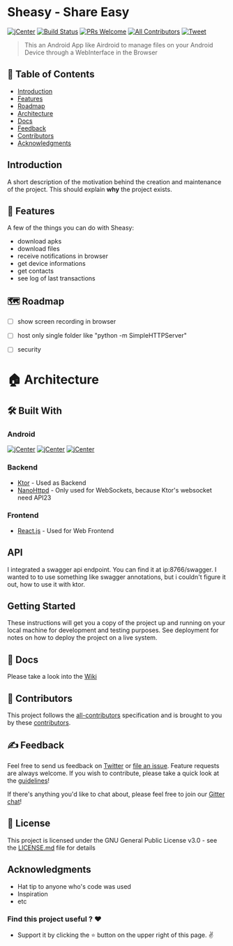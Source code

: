 # Sheasy - Share Easy
[![jCenter](https://img.shields.io/badge/License-GPLv3-yellow.svg
)](https://github.com/Foso/Sheasy/blob/master/LICENSE)
[![Build Status](https://travis-ci.com/Foso/Sheasy.svg?token=4gYgACSGtuiyKMUSkuob&branch=master)](https://travis-ci.com/Foso/Sheasy)
[![PRs Welcome](https://img.shields.io/badge/PRs-welcome-brightgreen.svg?style=flat-square)](http://makeapullrequest.com)
[![All Contributors](https://img.shields.io/badge/all_contributors-1-range.svg?style=flat-square)](#contributors)
  <a href="https://twitter.com/intent/tweet?text=Hey, check out Sheasy - Share Easy Android App https://github.com/Foso/Sheasy via @jklingenberg_ #Android 
"><img src="https://img.shields.io/twitter/url/https/github.com/angular-medellin/meetup.svg?style=social" alt="Tweet"></a>

> This an Android App like Airdroid to manage files on your Android Device through a WebInterface in the Browser

## 🚩 Table of Contents

- [Introduction](#introduction)
- [Features](#-features)
- [Roadmap](#-roadmap)
- [Architecture](#-architecture)
- [Docs](#-docs)
- [Feedback](#-feedback)
- [Contributors](#-contributors)
- [Acknowledgments](#acknowledgments)

## Introduction



A short description of the motivation behind the creation and maintenance of the project. This should explain **why** the project exists.

## 🎨 Features
A few of the things you can do with Sheasy:
- download apks
- download files
- receive notifications in browser
- get device informations
- get contacts
- see log of last transactions


## 🗺️ Roadmap
- [ ] show screen recording in browser
- [ ] host only single folder like "python -m SimpleHTTPServer"
- [ ] security



# 🏠 Architecture

## 🛠️ Built With
### Android
[![jCenter](https://img.shields.io/badge/minSDK-21-green.svg
)](https://github.com/Foso/Sheasy/blob/master/LICENSE)
[![jCenter](https://img.shields.io/badge/compileSdk-27-green.svg
)](https://github.com/Foso/Sheasy/blob/master/LICENSE)
[![jCenter](https://img.shields.io/badge/targetSdk-27-green.svg
)](https://github.com/Foso/Sheasy/blob/master/LICENSE)

### Backend
* [Ktor](https://github.com/ktorio/ktor) - Used as Backend
* [NanoHttpd](https://github.com/NanoHttpd/nanohttpd) - Only used for WebSockets, because Ktor's websocket need API23

### Frontend
* [React.js](https://reactjs.org/) - Used for Web Frontend



## API
I integrated a swagger api endpoint. You can find it at ip:8766/swagger.
I wanted to to use something like swagger annotations, but i couldn't figure it out, how to use it with ktor.

## Getting Started

These instructions will get you a copy of the project up and running on your local machine for development and testing purposes. See deployment for notes on how to deploy the project on a live system.

## 📙 Docs
Please take a look into the [Wiki](https://github.com/Foso/Sheasy/wiki) 

## 💬 Contributors 

This project follows the [all-contributors](https://github.com/kentcdodds/all-contributors) specification and is brought to you by these [contributors](./CONTRIBUTORS.md).

## ✍️ Feedback

Feel free to send us feedback on [Twitter](https://twitter.com/gitpointapp) or [file an issue](https://github.com/gitpoint/git-point/issues/new). Feature requests are always welcome. If you wish to contribute, please take a quick look at the [guidelines](./CONTRIBUTING.md)!

If there's anything you'd like to chat about, please feel free to join our [Gitter chat](https://gitter.im/git-point)!

## 📜 License

This project is licensed under the GNU General Public License v3.0 - see the [LICENSE.md](https://github.com/Foso/Sheasy/blob/master/LICENSE) file for details

## Acknowledgments

* Hat tip to anyone who's code was used
* Inspiration
* etc

### Find this project useful ? :heart:
* Support it by clicking the :star: button on the upper right of this page. :v:

